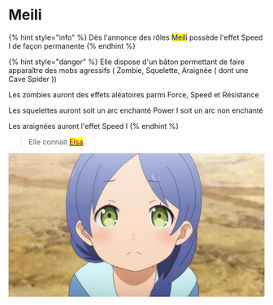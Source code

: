 # Meili

{% hint style="info" %}
Dès l'annonce des rôles <mark style="color:blue;">Meili</mark> possède l'effet Speed I de façon permanente
{% endhint %}

{% hint style="danger" %}
Elle dispose d'un bâton permettant de faire apparaître des mobs agressifs ( Zombie, Squelette, Araignée ( dont une Cave Spider ))

Les zombies auront des effets aléatoires parmi Force, Speed et Résistance

Les squelettes auront soit un arc enchanté Power I soit un arc non enchanté

Les araignées auront l'effet Speed I&#x20;
{% endhint %}

> Elle connait [<mark style="color:purple;">Elsa</mark>](elsa.md)**.**

![](<../../../.gitbook/assets/image (45).png>)
